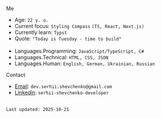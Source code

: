Me
- Age: `22 y. o.`
- Current focus: `Styling Compass` `(TS, React, Next.js)`
- Currently learn: `Typst`
- Quote: `"Today is Tuesday - time to build"`
<br></br>
- Languages.Programming: `JavaScript/TypeScript, C#`
- Languages.Technical: `HTML, CSS, JSON`
- Languages.Human: `English, German, Ukrainian, Russian`

Contact
- [Email](mailto:dev.serhii.shevchenko@gmail.com): `dev.serhii.shevchenko@gmail.com`
- [Linkedin](https://linkedin.com/in/serhii-shevchenko-developer): `serhii-shevchenko-developer`<br></br>

`Last updated: 2025-10-21`
